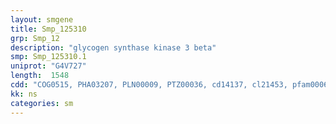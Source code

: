 ```yaml
---
layout: smgene
title: Smp_125310
grp: Smp_12
description: "glycogen synthase kinase 3 beta"
smp: Smp_125310.1
uniprot: "G4V727"
length:  1548
cdd: "COG0515, PHA03207, PLN00009, PTZ00036, cd14137, cl21453, pfam00069, pfam03109, smart00220"
kk: ns
categories: sm
---
```

